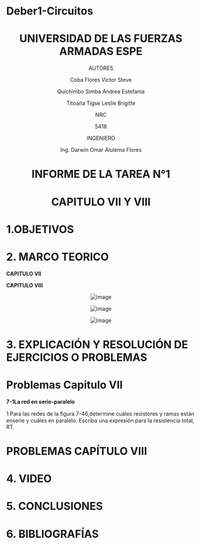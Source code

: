 # Deber1-Circuitos

<div align="center">

# UNIVERSIDAD DE LAS FUERZAS ARMADAS ESPE

AUTORES

Coba Flores Víctor Steve

Quichimbo Simba Andrea Estefania

Titoaña Tigse Leslie Brigitte

NRC
  
5418

INGENIERO

Ing. Darwin Omar Alulema Flores

# INFORME DE LA TAREA N°1

# CAPITULO VII Y VIII 
  
</div>

# 1.OBJETIVOS

# 2. MARCO TEORICO

**CAPITULO VII**

<div align="center">
  

</div>
 
**CAPITULO VIII**

<div align="center">
  
![image](https://user-images.githubusercontent.com/84430867/123520660-4ad72c80-d677-11eb-819b-6ca5e32a501d.png)

![image](https://user-images.githubusercontent.com/84430867/123520767-00a27b00-d678-11eb-84d2-1cdea59b3aec.png)

![image](https://user-images.githubusercontent.com/84430867/123522930-3ea69b80-d686-11eb-9929-a22cb8c40eba.png)

</div>

# **3. EXPLICACIÓN Y RESOLUCIÓN DE EJERCICIOS O PROBLEMAS**

# Problemas Capitulo  VII

**7-1La red en serie-paralelo**

1.Para las redes de la ﬁgura 7-46,determine cuáles resistores y ramas están enserie y cuáles en paralelo. Escriba una expresión para la resistencia total,
RT.

# PROBLEMAS CAPÍTULO VIII

# 4. VIDEO

# 5. CONCLUSIONES

# 6. BIBLIOGRAFÍAS
